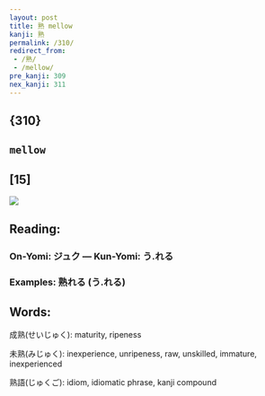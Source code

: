 ```yaml
---
layout: post
title: 熟 mellow
kanji: 熟
permalink: /310/
redirect_from:
 - /熟/
 - /mellow/
pre_kanji: 309
nex_kanji: 311
---
```


## {310}

## `mellow`

## [15]

<div class="stroke"><img src="E7869F.png" /></div>

## Reading:

### On-Yomi: ジュク &mdash; Kun-Yomi: う.れる

### Examples: 熟れる (う.れる)

## Words:

成熟(せいじゅく): maturity, ripeness

未熟(みじゅく): inexperience, unripeness, raw, unskilled, immature, inexperienced

熟語(じゅくご): idiom, idiomatic phrase, kanji compound

